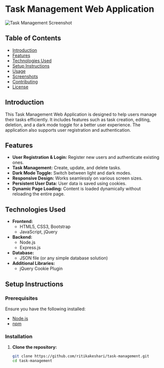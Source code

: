 # Task Management Web Application

![Task Management Screenshot](path/to/screenshot.png)

## Table of Contents
- [Introduction](#introduction)
- [Features](#features)
- [Technologies Used](#technologies-used)
- [Setup Instructions](#setup-instructions)
- [Usage](#usage)
- [Screenshots](#screenshots)
- [Contributing](#contributing)
- [License](#license)

## Introduction

This Task Management Web Application is designed to help users manage their tasks efficiently. It includes features such as task creation, editing, deletion, and a dark mode toggle for a better user experience. The application also supports user registration and authentication.

## Features

- **User Registration & Login:** Register new users and authenticate existing ones.
- **Task Management:** Create, update, and delete tasks.
- **Dark Mode Toggle:** Switch between light and dark modes.
- **Responsive Design:** Works seamlessly on various screen sizes.
- **Persistent User Data:** User data is saved using cookies.
- **Dynamic Page Loading:** Content is loaded dynamically without reloading the entire page.

## Technologies Used

- **Frontend:**
  - HTML5, CSS3, Bootstrap
  - JavaScript, jQuery
- **Backend:**
  - Node.js
  - Express.js
- **Database:**
  - JSON file (or any simple database solution)
- **Additional Libraries:**
  - jQuery Cookie Plugin

## Setup Instructions

### Prerequisites

Ensure you have the following installed:

- [Node.js](https://nodejs.org/)
- [npm](https://www.npmjs.com/)

### Installation

1. **Clone the repository:**
   ```bash
   git clone https://github.com/ritikakeshari/task-management.git
   cd task-management

